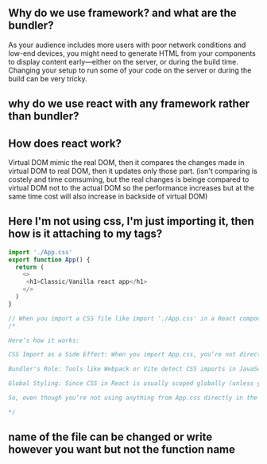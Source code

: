 ## Why do we use framework? and what are the bundler?
As your audience includes more users with poor network conditions and low-end devices, you might need to generate HTML from your components to display content early—either on the server, or during the build time. Changing your setup to run some of your code on the server or during the build can be very tricky.


## why do we use react with any framework rather than bundler?

## How does react work?
Virtual DOM mimic the real DOM, then it compares the changes made in virtual DOM to real DOM, then it updates only those part.
(isn't comparing is costely and time comsuming, but the real changes is beinge compared to virtual DOM not to the actual DOM so 
the performance increases but at the same time cost will also increase in backside of virtual DOM)

## Here I'm not using css, I'm just importing it, then how is it attaching to my tags?
```javascript
import './App.css'
export function App() {
  return (
    <>
     <h1>Classic/Vanilla react app</h1>
    </>
  )
}

// When you import a CSS file like import './App.css' in a React component, it triggers your build tool (like Webpack, Vite, or another bundler) to automatically include that CSS in the final bundle.
/*

Here’s how it works:

CSS Import as a Side Effect: When you import App.css, you’re not directly using its content in JavaScript. Instead, importing a CSS file is a "side effect" that tells the bundler to load and apply the styles globally across the application.

Bundler's Role: Tools like Webpack or Vite detect CSS imports in JavaScript files and bundle those styles along with your JavaScript code. When your app is loaded in the browser, the CSS is automatically injected into a <style> tag in the HTML document’s <head> section.

Global Styling: Since CSS in React is usually scoped globally (unless you’re using CSS Modules or other scoping solutions), any styles defined in App.css apply to elements across your app, regardless of whether you reference specific classes or IDs in your JavaScript files.

So, even though you’re not using anything from App.css directly in the component code, importing it ensures its styles are applied globally in the browser.

*/
```

## name of the file can be changed or write however you want but not the function name